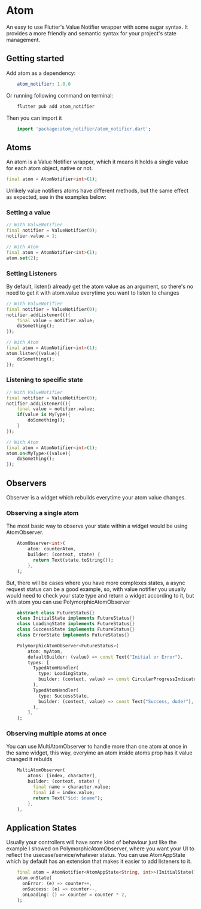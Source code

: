 # Atom
An easy to use Flutter's Value Notifier wrapper with some sugar syntax. It provides a more friendly and semantic syntax for your project's state management.

## Getting started
Add atom as a dependency:

```yaml
    atom_notifier: 1.0.0
```

Or running following command on terminal:
```bash
    flutter pub add atom_notifier
```

Then you can import it
```dart
    import 'package:atom_notifier/atom_notifier.dart';
```
## Atoms

An atom is a Value Notifier wrapper, which it means it holds a single value for each atom object, native or not.

```dart
final atom = AtomNotifier<int>(1);
```

Unlikely value notifiers atoms have different methods, but the same effect as expected, see in the examples below:

### Setting a value
```dart
// With ValueNotifier
final notifier = ValueNotifier(0);
notifier.value = 1;

// With Atom
final atom = AtomNotifier<int>(1);
atom.set(2);
```

### Setting Listeners
By default, listen() already get the atom value as an argument, so there's no need to get it with atom.value everytime you want to listen to changes
```dart
// With ValueNotifier
final notifier = ValueNotifier(0);
notifier.addListener((){
    final value = notifier.value;
    doSomething();
});

// With Atom
final atom = AtomNotifier<int>(1);
atom.listen((value){
    doSomething();
});
```

### Listening to specific state
```dart
// With ValueNotifier
final notifier = ValueNotifier(0);
notifier.addListener((){
    final value = notifier.value;
    if(value is MyType){
        doSomething();
    }
});

// With Atom
final atom = AtomNotifier<int>(1);
atom.on<MyType>((value){
    doSomething();
});
```

## Observers
Observer is a widget which rebuilds everytime your atom value changes.

### Observing a single atom
The most basic way to observe your state within a widget would be using AtomObserver.

```dart
    AtomObserver<int>(
        atom: counterAtom,
        builder: (context, state) {
          return Text(state.toString());
        },
    ); 
```

But, there will be cases where you have more complexes states, a async request status can be a good example, so, with value notifier you usually would need to check your state type and return a widget according to it, but with atom you can use PolymorphicAtomObserver
```dart
    abstract class FutureStatus{}
    class InitialState implements FutureStatus{}
    class LoadingState implements FutureStatus{}
    class SuccessState implements FutureStatus{}
    class ErrorState implements FutureStatus{}

    PolymorphicAtomObserver<FutureStatus>(
        atom: myAtom,
        defaultBuilder: (value) => const Text("Initial or Error"),
        types: [
          TypedAtomHandler(
            type: LoadingState,
            builder: (context, value) => const CircularProgressIndicator(),
          ),
          TypedAtomHandler(
            type: SuccessState,
            builder: (context, value) => const Text("Success, dude!"),
          ),
        ],
    );
```
### Observing multiple atoms at once
You can use MultiAtomObserver to handle more than one atom at once in the same widget, this way, everyime an atom inside atoms prop has it value changed it rebulds
```dart
    MultiAtomObserver(
        atoms: [index, character],
        builder: (context, state) {
          final name = character.value;
          final id = index.value;
          return Text("$id: $name");
        },
    ),
```

## Application States
Usually your controllers will have some kind of behaviour just like the example I showed on PolymorphicAtomObserver, where you want your UI to reflect the usecase/service/whatever status. You can use 
AtomAppState which by default has an extension that makes it easier to add listeners to it.

```dart
    final atom = AtomNotifier<AtomAppState<String, int>>(InitialState());
    atom.onState(
      onError: (e) => counter++,
      onSuccess: (e) => counter--,
      onLoading: () => counter = counter * 2,
    );
```